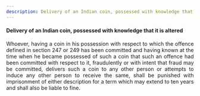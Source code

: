 ```yaml
---
description: Delivery of an Indian coin, possessed with knowledge that it is altered
---
```


#### Delivery of an Indian coin, possessed with knowledge that it is altered
<div style="text-align: justify">

Whoever, having a coin in his possession with respect to which the offence defined in section 247 or 249 has been committed and having known at the time when he became possessed of such a coin that such an offence had been committed with respect to it, fraudulently or with intent that fraud may be committed, delivers such a coin to any other person or attempts to induce any other person to receive the same, shall be punished with imprisonment of either description for a term which may extend to ten years and shall also be liable to fine.

</div>
